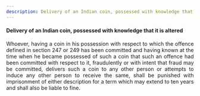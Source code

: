 ```yaml
---
description: Delivery of an Indian coin, possessed with knowledge that it is altered
---
```


#### Delivery of an Indian coin, possessed with knowledge that it is altered
<div style="text-align: justify">

Whoever, having a coin in his possession with respect to which the offence defined in section 247 or 249 has been committed and having known at the time when he became possessed of such a coin that such an offence had been committed with respect to it, fraudulently or with intent that fraud may be committed, delivers such a coin to any other person or attempts to induce any other person to receive the same, shall be punished with imprisonment of either description for a term which may extend to ten years and shall also be liable to fine.

</div>
